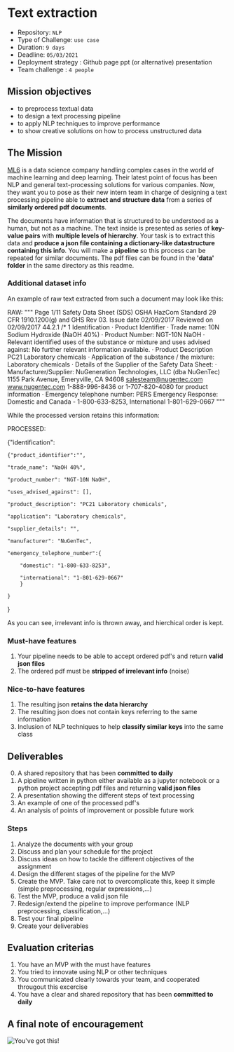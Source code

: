 # Text extraction

- Repository: `NLP`
- Type of Challenge: `use case`
- Duration: `9 days`
- Deadline: `05/03/2021`
- Deployment strategy :
	 Github page
	 ppt (or alternative) presentation
- Team challenge : `4 people`

## Mission objectives 

- to preprocess textual data
- to design a text processing pipeline
- to apply NLP techniques to improve performance
- to show creative solutions on how to process unstructured data


## The Mission

[ML6](https://ml6.eu/) is a data science company handling complex cases in the world of machine learning and deep learning. Their latest point of focus has been NLP and general text-processing solutions for various companies.
Now, they want you to pose as their new intern team in charge of designing a text processing pipeline able to **extract and structure data** from a series of **similarly ordered pdf documents**.

The documents have information that is structured to be understood as a human, but not as a machine. The text inside is presented as series of **key-value pairs** with **multiple levels of hierarchy**. 
Your task is to extract this data and **produce a json file containing a dictionary-like datastructure containing this info**. You will make a **pipeline** so this process can be repeated for similar documents.
The pdf files can be found in the **'data' folder** in the same directory as this readme.


### Additional dataset info

An example of raw text extracted from such a document may look like this:

RAW:
"""
Page 1/11
Safety Data Sheet (SDS)
OSHA HazCom Standard 29 CFR 1910.1200(g) and GHS Rev 03.
Issue date 02/09/2017 Reviewed on 02/09/2017
44.2.1
/* 1 Identification
· Product Identifier
· Trade name: 10N Sodium Hydroxide (NaOH 40%)
· Product Number: NGT-10N NaOH
· Relevant identified uses of the substance or mixture and uses advised against:
No further relevant information available.
· Product Description PC21 Laboratory chemicals
· Application of the substance / the mixture: Laboratory chemicals
· Details of the Supplier of the Safety Data Sheet:
· Manufacturer/Supplier:
NuGeneration Technologies, LLC (dba NuGenTec)
1155 Park Avenue, Emeryville, CA 94608
salesteam@nugentec.com www.nugentec.com
1-888-996-8436 or 1-707-820-4080 for product information
· Emergency telephone number:
PERS Emergency Response: Domestic and Canada - 1-800-633-8253, International 1-801-629-0667
"""

While the processed version retains this information:

PROCESSED:

{"identification":

	{"product_identifier":"",
	
	"trade_name": "NaOH 40%",
	
	"product_number": "NGT-10N NaOH",
	
	"uses_advised_against": [],
	
	"product_description": "PC21 Laboratory chemicals",
	
	"application": "Laboratory chemicals",
	
	"supplier_details": "",
	
	"manufacturer": "NuGenTec",
	
	"emergency_telephone_number":{
	
		"domestic": "1-800-633-8253",
		
		"international": "1-801-629-0667"
		}
		
	}
	
}

As you can see, irrelevant info is thrown away, and hierchical order is kept.

### Must-have features
1. Your pipeline needs to be able to accept ordered pdf's and return **valid json files**
2. The ordered pdf must be **stripped of irrelevant info** (noise)


### Nice-to-have features
1. The resulting json **retains the data hierarchy**
2. The resulting json does not contain keys referring to the same information
3. Inclusion of NLP techniques to help **classify similar keys** into the same class


## Deliverables
0. A shared repository that has been **committed to daily**
1. A pipeline written in python either available as a jupyter notebook or a python project accepting pdf files and returning **valid json files**
2. A presentation showing the different steps of text processing
3. An example of one of the processed pdf's
4. An analysis of points of improvement or possible future work

### Steps
1. Analyze the documents with your group
2. Discuss and plan your schedule for the project
3. Discuss ideas on how to tackle the different objectives of the assignment
4. Design the different stages of the pipeline for the MVP
4. Create the MVP. Take care not to overcomplicate this, keep it simple (simple preprocessing, regular expressions,...)
5. Test the MVP, produce a valid json file
6. Redesign/extend the pipeline to improve performance (NLP preprocessing, classification,...)
7. Test your final pipeline
8. Create your deliverables


## Evaluation criterias
1. You have an MVP with the must have features
2. You tried to innovate using NLP or other techniques
3. You communicated clearly towards your team, and cooperated througout this excercise
4. You have a clear and shared repository that has been **committed to daily**

## A final note of encouragement

![You've got this!](https://media.giphy.com/media/yoJC2K6rCzwNY2EngA/giphy.gif)
